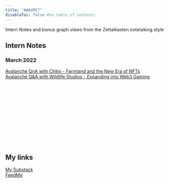 ```yaml
---
title: "AWAGMI?"
disableToc: false #no table of contents
---
```

Intern Notes and bonus graph views from the Zettalkasten notetaking style


## Intern Notes
### March 2022
[Avalanche QnA with Chikn - Farmland and the New Era of NFTs](notes/Avalanche%20QnA%20with%20Chikn%20-%20Farmland%20and%20the%20New%20Era%20of%20NFTs.md) &nbsp;  
[Avalanche Q&A with Wildlife Studios - Expanding into Web3 Gaming](notes/Avalanche%20Q&A%20with%20Wildlife%20Studios%20-%20Expanding%20into%20Web3%20Gaming.md)

&nbsp;
&nbsp;  
&nbsp;  
&nbsp;  
&nbsp;  
&nbsp;  
&nbsp;  
&nbsp;  
&nbsp;  
&nbsp;  
&nbsp;  
&nbsp;  



## My links
[My Substack](notes/My%20Substack.md) \
[FeedMe](notes/FeedMe.md)